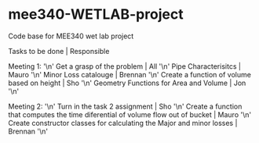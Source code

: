 # mee340-WETLAB-project
 Code base for MEE340 wet lab project

Tasks to be done | Responsible


Meeting 1: '\n'
Get a grasp of the problem | All '\n'
Pipe Characterisitcs | Mauro '\n'
Minor Loss catalouge | Brennan '\n'
Create a function of volume based on height | Sho '\n'
Geometry Functions for Area and Volume | Jon '\n'

Meeting 2: '\n'
Turn in the task 2 assignment | Sho '\n'
Create a function that computes the time diferential of volume flow out of bucket | Mauro '\n'
Create constructor classes for calculating the Major and minor losses | Brennan '\n'  